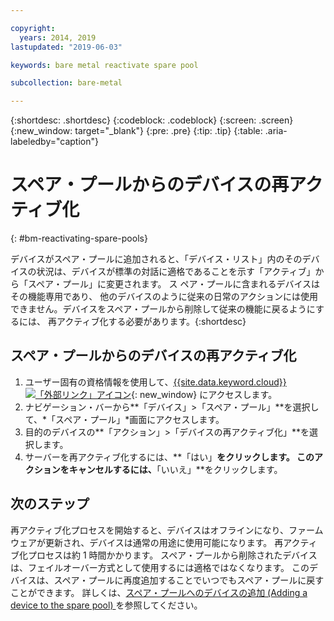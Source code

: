 ```yaml
---

copyright:
  years: 2014, 2019
lastupdated: "2019-06-03"

keywords: bare metal reactivate spare pool

subcollection: bare-metal

---
```


{:shortdesc: .shortdesc}
{:codeblock: .codeblock}
{:screen: .screen}
{:new_window: target="_blank"}
{:pre: .pre}
{:tip: .tip}
{:table: .aria-labeledby="caption"}


# スペア・プールからのデバイスの再アクティブ化
{: #bm-reactivating-spare-pools}

デバイスがスペア・プールに追加されると、「デバイス・リスト」内のそのデバイスの状況は、デバイスが標準の対話に適格であることを示す「アクティブ」から「スペア・プール」に変更されます。 ス
ペア・プールに含まれるデバイスはその機能専用であり、
他のデバイスのように従来の日常のアクションには使用できません。デバイスをスペア・プールから削除して従来の機能に戻るようにするには、
再アクティブ化する必要があります。{:shortdesc}

## スペア・プールからのデバイスの再アクティブ化

1. ユーザー固有の資格情報を使用して、[{{site.data.keyword.cloud}} ![「外部リンク」アイコン](../icons/launch-glyph.svg "「外部リンク」アイコン")](https://cloud.ibm.com/){: new_window} にアクセスします。
2. ナビゲーション・バーから**「デバイス」>「スペア・プール」**を選択して、*「スペア・プール」*画面にアクセスします。
3. 目的のデバイスの**「アクション」>「デバイスの再アクティブ化」**を選択します。
4. サーバーを再アクティブ化するには、**「はい」**をクリックします。 このアクションをキャンセルするには、**「いいえ」**をクリックします。

## 次のステップ
再アクティブ化プロセスを開始すると、デバイスはオフラインになり、ファームウェアが更新され、デバイスは通常の用途に使用可能になります。 再アクティブ化プロセスは約 1 時間かかります。 スペア・プールから削除されたデバイスは、フェイルオーバー方式として使用するには適格ではなくなります。 このデバイスは、スペア・プールに再度追加することでいつでもスペア・プールに戻すことができます。 詳しくは、[スペア・プールへのデバイスの追加 (Adding a device to the spare pool) ](/docs/bare-metal?topic=bare-metal-adding-spare-pools#adding-spare-pools)を参照してください。

